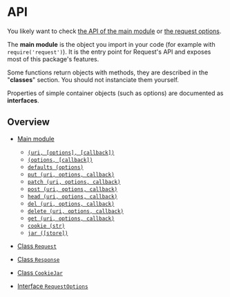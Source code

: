 # API

You likely want to check [the API of the main module](./module.md) or [the 
request options](./interfaces/request-options.md).

The **main module** is the object you import in your code (for example with
`require('request')`). It is the entry point for Request's API and exposes most
of this package's features.

Some functions return objects with methods, they are described in the
"**classes**" section. You should not instanciate them yourself.

Properties of simple container objects (such as options) are documented as
**interfaces**.

## Overview

- [Main module](./main-module.md)

  - [`(uri, [options], [callback])`](./main-module.md#call)
  - [`(options, [callback])`](./main-module.md#call)
  - [`defaults (options)`](./main-module.md#requestdefaultsoptions)
  - [`put (uri, options, callback)`](./main-module.md#requestput-uri-options-callback)
  - [`patch (uri, options, callback)`](./main-module.md#requestpatch-uri-options-callback)
  - [`post (uri, options, callback)`](./main-module.md#requestpost-uri-options-callback)
  - [`head (uri, options, callback)`](./main-module.md#requesthead-uri-options-callback)
  - [`del (uri, options, callback)`](./main-module.md#requestdelete-uri-options-callback)
  - [`delete (uri, options, callback)`](./main-module.md#requestdelete-uri-options-callback)
  - [`get (uri, options, callback)`](./main-module.md#requestget-uri-options-callback)
  - [`cookie (str)`](./main-module.md#requestcookie-str)
  - [`jar ([store])`](./main-module.md#requestjarstore)

- [Class `Request`](./classes/request.md)
- [Class `Response`](./classes/response.md)
- [Class `CookieJar`](./classes/cookie-jar.md)
- [Interface `RequestOptions`](./interfaces/request-options.md)
